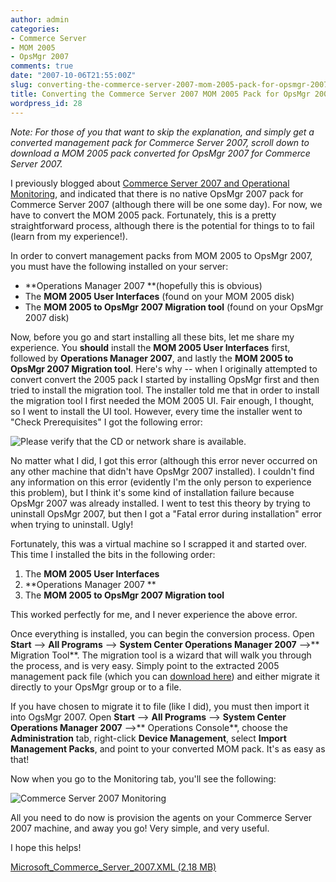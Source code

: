 ```yaml
---
author: admin
categories:
- Commerce Server
- MOM 2005
- OpsMgr 2007
comments: true
date: "2007-10-06T21:55:00Z"
slug: converting-the-commerce-server-2007-mom-2005-pack-for-opsmgr-2007
title: Converting the Commerce Server 2007 MOM 2005 Pack for OpsMgr 2007
wordpress_id: 28
---
```


_Note: For those of you that want to skip the explanation, and simply get a converted management pack for Commerce Server 2007, scroll down to download a MOM 2005 pack converted for OpsMgr 2007 for Commerce Server 2007._

I previously blogged about [Commerce Server 2007 and Operational Monitoring](http://www.wadewegner.com/2007/09/16/CommerceServer2007AndOperationalMonitoring.aspx), and indicated that there is no native OpsMgr 2007 pack for Commerce Server 2007 (although there will be one some day). For now, we have to convert the MOM 2005 pack. Fortunately, this is a pretty straightforward process, although there is the potential for things to to fail (learn from my experience!).

In order to convert management packs from MOM 2005 to OpsMgr 2007, you must have the following installed on your server:

  * **Operations Manager 2007 **(hopefully this is obvious)
  * The **MOM 2005 User Interfaces** (found on your MOM 2005 disk)
  * The **MOM 2005 to OpsMgr 2007 Migration tool** (found on your OpsMgr 2007 disk)

Now, before you go and start installing all these bits, let me share my experience. You **should** install the **MOM 2005 User Interfaces** first, followed by **Operations Manager 2007**, and lastly the **MOM 2005 to OpsMgr 2007 Migration tool**. Here's why -- when I originally attempted to convert convert the 2005 pack I started by installing OpsMgr first and then tried to install the migration tool. The installer told me that in order to install the migration tool I first needed the MOM 2005 UI. Fair enough, I thought, so I went to install the UI tool. However, every time the installer went to "Check Prerequisites" I got the following error:

![Please verify that the CD or network share is available.](https://wadewegner.blob.core.windows.net/wordpress/content/binary/WindowsLiveWriter/ConvertingtheCommerceServer2007MOMPackto_C74C/MOM2005CDError_thumb.gif)

No matter what I did, I got this error (although this error never occurred on any other machine that didn't have OpsMgr 2007 installed). I couldn't find any information on this error (evidently I'm the only person to experience this problem), but I think it's some kind of installation failure because OpsMgr 2007 was already installed. I went to test this theory by trying to uninstall OpsMgr 2007, but then I got a "Fatal error during installation" error when trying to uninstall. Ugly!

Fortunately, this was a virtual machine so I scrapped it and started over. This time I installed the bits in the following order:

  1. The **MOM 2005 User Interfaces**
  2. **Operations Manager 2007 **
  3. The **MOM 2005 to OpsMgr 2007 Migration tool**

This worked perfectly for me, and I never experience the above error.

Once everything is installed, you can begin the conversion process. Open **Start** --> **All Programs** --> **System Center Operations Manager 2007** -->** Migration Tool**. The migration tool is a wizard that will walk you through the process, and is very easy. Simply point to the extracted 2005 management pack file (which you can [download here](http://www.microsoft.com/downloads/details.aspx?FamilyID=20ac6a26-02cc-4dee-95e5-39ee6dabd751&DisplayLang=en)) and either migrate it directly to your OpsMgr group or to a file.

If you have chosen to migrate it to file (like I did), you must then import it into OgsMgr 2007. Open **Start** --> **All Programs** --> **System Center Operations Manager 2007** -->** Operations Console**, choose the **Administration** tab, right-click **Device Management**, select **Import Management Packs**, and point to your converted MOM pack. It's as easy as that!

Now when you go to the Monitoring tab, you'll see the following:

![Commerce Server 2007 Monitoring](https://wadewegner.blob.core.windows.net/wordpress/content/binary/WindowsLiveWriter/ConvertingtheCommerceServer2007MOMPackto_C74C/CSMonitoring_thumb.gif)

All you need to do now is provision the agents on your Commerce Server 2007 machine, and away you go! Very simple, and very useful.

I hope this helps!

[Microsoft_Commerce_Server_2007.XML (2.18 MB)](https://wadewegner.blob.core.windows.net/wordpress/content/binary/Microsoft_Commerce_Server_2007.XML)
